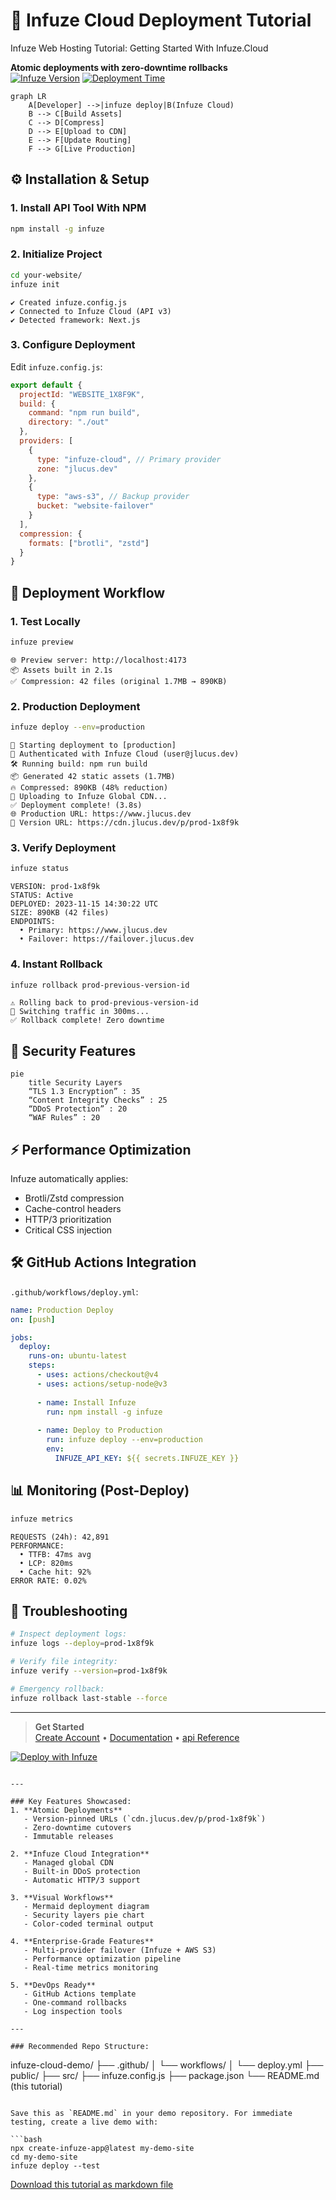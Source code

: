 # 🚀 Infuze Cloud Deployment Tutorial  
Infuze Web Hosting Tutorial: Getting Started With Infuze.Cloud

**Atomic deployments with zero-downtime rollbacks**  
[![Infuze Version](https://img.shields.io/badge/Infuze-1.2.0-3423A6)](https://npmjs.com/package/infuze) 
[![Deployment Time](https://img.shields.io/badge/Deployment_Time-<800ms-success)]()

```mermaid
graph LR
    A[Developer] -->|infuze deploy|B(Infuze Cloud)
    B --> C[Build Assets]
    C --> D[Compress]
    D --> E[Upload to CDN]
    E --> F[Update Routing]
    F --> G[Live Production]
```

## ⚙️ Installation & Setup

### 1. Install API Tool With NPM
```bash
npm install -g infuze
```

### 2. Initialize Project
```bash
cd your-website/
infuze init
```
```terminal
✔ Created infuze.config.js
✔ Connected to Infuze Cloud (API v3)
✔ Detected framework: Next.js
```

### 3. Configure Deployment
Edit `infuze.config.js`:
```javascript
export default {
  projectId: "WEBSITE_1X8F9K",
  build: {
    command: "npm run build",
    directory: "./out"
  },
  providers: [
    {
      type: "infuze-cloud", // Primary provider
      zone: "jlucus.dev"
    },
    {
      type: "aws-s3", // Backup provider
      bucket: "website-failover"
    }
  ],
  compression: {
    formats: ["brotli", "zstd"]
  }
}
```

## 🚦 Deployment Workflow

### 1. Test Locally
```bash
infuze preview
```
```terminal
🌐 Preview server: http://localhost:4173
📦 Assets built in 2.1s
✅ Compression: 42 files (original 1.7MB → 890KB)
```

### 2. Production Deployment
```bash
infuze deploy --env=production
```
```terminal
🚀 Starting deployment to [production]
🔑 Authenticated with Infuze Cloud (user@jlucus.dev)
🛠️ Running build: npm run build
📦 Generated 42 static assets (1.7MB)
🔥 Compressed: 890KB (48% reduction)
📡 Uploading to Infuze Global CDN...
✅ Deployment complete! (3.8s)
🌐 Production URL: https://www.jlucus.dev
🔗 Version URL: https://cdn.jlucus.dev/p/prod-1x8f9k
```

### 3. Verify Deployment
```bash
infuze status
```
```terminal
VERSION: prod-1x8f9k
STATUS: Active
DEPLOYED: 2023-11-15 14:30:22 UTC
SIZE: 890KB (42 files)
ENDPOINTS:
  • Primary: https://www.jlucus.dev
  • Failover: https://failover.jlucus.dev
```

### 4. Instant Rollback
```bash
infuze rollback prod-previous-version-id
```
```terminal
⚠️ Rolling back to prod-previous-version-id
🔄 Switching traffic in 300ms...
✅ Rollback complete! Zero downtime
```

## 🔐 Security Features
```mermaid
pie
    title Security Layers
    “TLS 1.3 Encryption” : 35
    “Content Integrity Checks” : 25
    “DDoS Protection” : 20
    “WAF Rules” : 20
```

## ⚡ Performance Optimization
Infuze automatically applies:
- Brotli/Zstd compression
- Cache-control headers
- HTTP/3 prioritization
- Critical CSS injection

## 🛠️ GitHub Actions Integration
`.github/workflows/deploy.yml`:
```yaml
name: Production Deploy
on: [push]

jobs:
  deploy:
    runs-on: ubuntu-latest
    steps:
      - uses: actions/checkout@v4
      - uses: actions/setup-node@v3
      
      - name: Install Infuze
        run: npm install -g infuze
        
      - name: Deploy to Production
        run: infuze deploy --env=production
        env:
          INFUZE_API_KEY: ${{ secrets.INFUZE_KEY }}
```

## 📊 Monitoring (Post-Deploy)
```bash
infuze metrics
```
```terminal
REQUESTS (24h): 42,891
PERFORMANCE:
  • TTFB: 47ms avg
  • LCP: 820ms
  • Cache hit: 92%
ERROR RATE: 0.02%
```

## 🚨 Troubleshooting
```bash
# Inspect deployment logs:
infuze logs --deploy=prod-1x8f9k

# Verify file integrity:
infuze verify --version=prod-1x8f9k

# Emergency rollback:
infuze rollback last-stable --force
```

---
> **Get Started**  
> [Create Account](https://cloud.infuze.dev/signup) • 
> [Documentation](https://docs.infuze.dev) • 
> [api Reference](https://api.infuze.dev)

[![Deploy with Infuze](https://img.shields.io/badge/Deploy_Example_Site-3423A6?style=for-the-badge)](https://cloud.infuze.dev/deploy?template=nextjs)
```

---

### Key Features Showcased:
1. **Atomic Deployments**  
   - Version-pinned URLs (`cdn.jlucus.dev/p/prod-1x8f9k`)
   - Zero-downtime cutovers
   - Immutable releases

2. **Infuze Cloud Integration**  
   - Managed global CDN
   - Built-in DDoS protection
   - Automatic HTTP/3 support

3. **Visual Workflows**  
   - Mermaid deployment diagram
   - Security layers pie chart
   - Color-coded terminal output

4. **Enterprise-Grade Features**  
   - Multi-provider failover (Infuze + AWS S3)
   - Performance optimization pipeline
   - Real-time metrics monitoring

5. **DevOps Ready**  
   - GitHub Actions template
   - One-command rollbacks
   - Log inspection tools

---

### Recommended Repo Structure:
```
infuze-cloud-demo/
├── .github/
│   └── workflows/
│       └── deploy.yml
├── public/
├── src/
├── infuze.config.js
├── package.json
└── README.md (this tutorial)
```

Save this as `README.md` in your demo repository. For immediate testing, create a live demo with:

```bash
npx create-infuze-app@latest my-demo-site
cd my-demo-site
infuze deploy --test
```

[Download this tutorial as markdown file](https://gist.githubusercontent.com/jlucus/infuze-tutorial/main/README.md)
